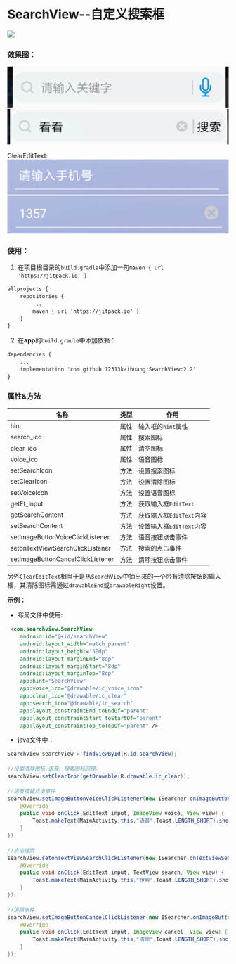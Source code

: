 # SearchView--自定义搜索框

[![](https://jitpack.io/v/12313kaihuang/SearchView.svg)](https://jitpack.io/#12313kaihuang/SearchView)
### 效果图：  
![](imgs/TIM图片20190131162357.png)      
![](imgs/TIM图片20190131162509.png)      

ClearEditText:
![](imgs/TIM图片20190131162347.png)        
![](imgs/TIM图片20190131162549.png)    
### 使用：  
1. 在项目根目录的`build.gradle`中添加一句`maven { url 'https://jitpack.io' }`
```xml
allprojects {
    repositories {
        ...
        maven { url 'https://jitpack.io' }
    }
}
```  
2. 在**app**的`build.gradle`中添加依赖：
```xml
dependencies {
    ...
    implementation 'com.github.12313kaihuang:SearchView:2.2'
}
```
 
 ### 属性&方法  
| 名称 | 类型 | 作用 |
| ------ | ------ | ------ |
| hint | 属性 | 输入框的`hint`属性 |
| search_ico | 属性 | 搜索图标 |
| clear_ico | 属性 | 清空图标 |
| voice_ico | 属性 | 语音图标 |
| setSearchIcon | 方法 | 设置搜索图标 |
| setClearIcon | 方法 | 设置清除图标 |
| setVoiceIcon | 方法 | 设置语音图标 |
| getEt_input | 方法 | 获取输入框`EditText` |
| getSearchContent | 方法 | 获取输入框`EditText`内容 |
| setSearchContent | 方法 | 设置输入框`EditText`内容 |
| setImageButtonVoiceClickListener | 方法 | 语音按钮点击事件 |
| setonTextViewSearchClickListener | 方法 | 搜索的点击事件 |
| setImageButtonCancelClickListener | 方法 | 清除按钮点击事件 |

另外`ClearEditText`相当于是从`SearchView`中抽出来的一个带有清除按钮的输入框，其清除图标需通过`drawableEnd`或`drawableRight`设置。  

**示例：**
* 布局文件中使用:
```xml
 <com.searchview.SearchView
    android:id="@+id/searchView"
    android:layout_width="match_parent"
    android:layout_height="50dp"
    android:layout_marginEnd="8dp"
    android:layout_marginStart="8dp"
    android:layout_marginTop="8dp"
    app:hint="SearchView"
    app:voice_ico="@drawable/ic_voice_icon"
    app:clear_ico="@drawable/ic_clear"
    app:search_ico="@drawable/ic_search"
    app:layout_constraintEnd_toEndOf="parent"
    app:layout_constraintStart_toStartOf="parent"
    app:layout_constraintTop_toTopOf="parent" />
```
* java文件中：
```java
SearchView searchView = findViewById(R.id.searchView);

//设置清除图标,语音、搜素图标同理。
searchView.setClearIcon(getDrawable(R.drawable.ic_clear));

//语音按钮点击事件
searchView.setImageButtonVoiceClickListener(new ISearcher.onImageButtonVoiceClickListener() {
    @Override
    public void onClick(EditText input, ImageView voice, View view) {
        Toast.makeText(MainActivity.this,"语音",Toast.LENGTH_SHORT).show();
    }
});

//点击搜索
searchView.setonTextViewSearchClickListener(new ISearcher.onTextViewSearchClickListener() {
    @Override
    public void onClick(EditText input, TextView search, View view) {
        Toast.makeText(MainActivity.this,"搜索",Toast.LENGTH_SHORT).show();
    }
});

//清除事件
searchView.setImageButtonCancelClickListener(new ISearcher.onImageButtonCancelClickListener() {
    @Override
    public void onClick(EditText input, ImageView cancel, View view) {
        Toast.makeText(MainActivity.this,"清除",Toast.LENGTH_SHORT).show();
    }
});
```


 
